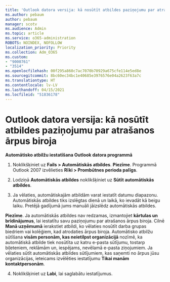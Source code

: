 ```yaml
---
title: 'Outlook datora versija: kā nosūtīt atbildes paziņojumu par atrašanos ārpus biroja'
ms.author: pebaum
author: pebaum
manager: scotv
ms.audience: Admin
ms.topic: article
ms.service: o365-administration
ROBOTS: NOINDEX, NOFOLLOW
localization_priority: Priority
ms.collection: Adm_O365
ms.custom:
- "9000761"
- "3514"
ms.openlocfilehash: 00f295a860c7ac7070b70929a675cfe114e5ed8e
ms.sourcegitcommit: 8bc60ec34bc1e40685e3976576e04a2623f63a7c
ms.translationtype: HT
ms.contentlocale: lv-LV
ms.lasthandoff: 04/15/2021
ms.locfileid: "51836178"
---
```

# <a name="outlook-desktop-send-out-of-office-replies"></a>Outlook datora versija: kā nosūtīt atbildes paziņojumu par atrašanos ārpus biroja

**Automātisko atbilžu iestatīšana Outlook datora programmā**

1. Noklikšķiniet uz **Fails > Automātiskās atbildes**. **Piezīme**. Programmā Outlook 2007 izvēlieties **Rīki > Prombūtnes perioda palīgs**.

2. Lodziņā **Automātiskās atbildes** noklikšķiniet uz **Sūtīt automātiskās atbildes**.

3. Ja vēlaties, automātiskajām atbildām varat iestatīt datumu diapazonu. Automātiskās atbildes tiks izslēgtas dienā un laikā, ko ievadāt kā beigu laiku. Pretējā gadījumā jums manuāli jāizslēdz automātiskās atbildes.

**Piezīme**. Ja automātiskās atbildes nav redzamas, izmantojiet **kārtulas un brīdinājumus**, lai iestatītu savu paziņojumu par atrašanos ārpus biroja. Cilnē **Manā uzņēmumā** ierakstiet atbildi, ko vēlaties nosūtīt darba grupas biedriem vai kolēģiem, kad atrodaties ārpus biroja. Automātisko atbilžu sūtīšana **visām personām, kas neietilpst organizācijā** nozīmē, ka automātiskā atbilde tiek nosūtīta uz katru e-pasta sūtījumu, tostarp biļeteniem, reklāmām un, iespējams, nevēlamā e-pasta ziņojumiem. Ja vēlaties sūtīt automātiskās atbildes sūtījumiem, kas saņemti no ārpus jūsu organizācijas, ieteicams izvēlēties iestatījumu **Tikai manām kontaktpersonām**.

4. Noklikšķiniet uz **Labi**, lai saglabātu iestatījumus.
